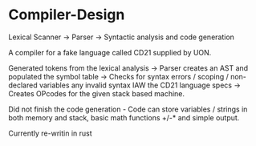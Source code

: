 # Compiler-Design
Lexical Scanner -> Parser -> Syntactic analysis and code generation


A compiler for a fake language called CD21 supplied by UON.

Generated tokens from the lexical analysis -> Parser creates an AST and populated the symbol table -> Checks for syntax errors / scoping / non-declared variables
any invalid syntax IAW the CD21 language specs -> Creates OPcodes for the given stack based machine.

Did not finish the code generation - Code can store variables / strings in both memory and stack, basic math functions +/-* and simple output.

Currently re-writin in rust
